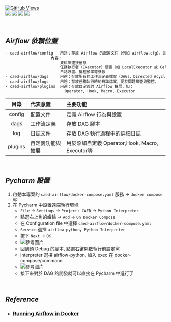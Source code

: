 <a href='https://github.com/dl-jack-123/CAED'><img alt='GitHub Views' src='https://views.whatilearened.today/views/github/dl-jack-123/CAED.svg'> <br> 
[![](https://img.shields.io/badge/Project-Apache_Airflow-blue.svg?style=plastic)](https://github.com/dl-jack-123/CAED) 
[![](https://img.shields.io/badge/Project-Docker-blue.svg?style=plastic)](https://github.com/dl-jack-123/CAED) 
[![](https://img.shields.io/badge/Project-Crawler-blue.svg?style=plastic)](https://github.com/dl-jack-123/CAED) 
[![](https://img.shields.io/badge/Language-Python_3.12.0-blue.svg?style=plastic)](https://www.python.org/) <br>

<br>

## *Airflow 依賴位置*

```bash
- caed-airflow/config   用途：存放 Airflow 的配置文件（例如 airflow.cfg），這是 Airflow 的核心配置文件，定義了整個系統的行為和設置。
                    內容：
                        資料庫連接信息
                        任務執行者（Executor）設置（如 LocalExecutor 或 CeleryExecutor）
                        日誌設置、排程頻率等參數
- caed-airflow/dags     用途：存放所有的工作流定義檔案（DAGs，Directed Acyclic Graphs）。
- caed-airflow/logs     用途：存放任務執行時的日誌檔案，便於問題排查與監控。
- caed-airflow/plugins  用途：存放自定義的 Airflow 擴展，如：
                          Operator, Hook, Macro, Executor
```

| 目錄 | 代表意義 | 主要功能 |
| :--: | :-- | :-- |
| config | 配置文件| 定義 Airflow 行為與設置 |
| dags | 工作流定義| 存放 DAG 腳本 |
| log | 日誌文件| 存放 DAG 執行過程中的詳細日誌 |
| plugins |自定義功能與擴展| 用於添加自定義 Operator,Hook, Macro, Executor等 |

<br>

## *Pycharm 設置*

1. 啟動本專案的 `caed-airflow/docker-compose.yaml` 服務 -> `docker compose up`
2. 在 Pycharm 中設置遠端執行環境
    - `File` -> `Settings` -> `Project: CAED` -> `Python Interpreter`
    - 點選右上角的齒輪 -> `Add` -> `On Docker Compose`
    - 在 Configuration file 中選擇 `caed-airflow/docker-compose.yaml`
    - `Service` 選擇 `airflow-python`，`Python Interpreter`
    - 按下 `Next` -> `OK`
    - ![參考圖片](https://airflow.apache.org/docs/apache-airflow/stable/_images/add_container_python_interpreter.png)
    - 回到預 Debug 的腳本, 點選右鍵開啟執行前設定黨
    - interpreter 選擇 airflow-python, 加入 exec 在 docker-compose/command
    - ![參考圖片](https://airflow.apache.org/docs/apache-airflow/stable/_images/docker-compose-pycharm.png)
    - 接下來對於 DAG 的開發就可以直接在 Pycharm 中進行了

<br>

## *Reference*
-  ### [Running Airflow in Docker](https://airflow.apache.org/docs/apache-airflow/stable/howto/docker-compose/index.html)